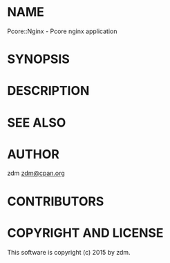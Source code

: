 # NAME

Pcore::Nginx - Pcore nginx application

# SYNOPSIS

# DESCRIPTION

# SEE ALSO

# AUTHOR

zdm <zdm@cpan.org>

# CONTRIBUTORS

# COPYRIGHT AND LICENSE

This software is copyright (c) 2015 by zdm.
